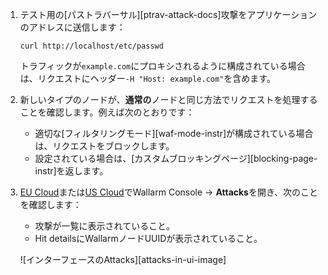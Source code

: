 1. テスト用の[パストラバーサル][ptrav-attack-docs]攻撃をアプリケーションのアドレスに送信します：

    ```
    curl http://localhost/etc/passwd
    ```

    トラフィックが`example.com`にプロキシされるように構成されている場合は、リクエストにヘッダー`-H "Host: example.com"`を含めます。
1. 新しいタイプのノードが、**通常の**ノードと同じ方法でリクエストを処理することを確認します。例えば次のとおりです：

    * 適切な[フィルタリングモード][waf-mode-instr]が構成されている場合は、リクエストをブロックします。
    * 設定されている場合は、[カスタムブロッキングページ][blocking-page-instr]を返します。
2. [EU Cloud](https://my.wallarm.com/attacks)または[US Cloud](https://us1.my.wallarm.com/attacks)でWallarm Console → **Attacks**を開き、次のことを確認します：

    * 攻撃が一覧に表示されていること。
    * Hit detailsにWallarmノードUUIDが表示されていること。

    ![インターフェースのAttacks][attacks-in-ui-image]